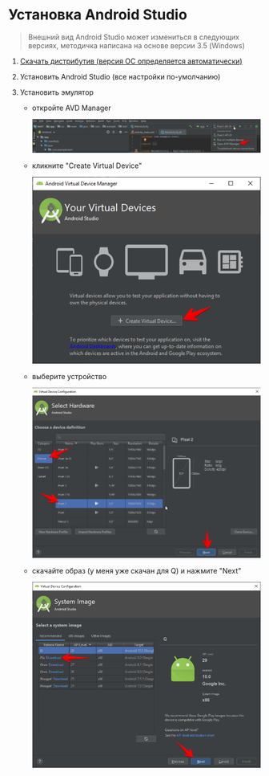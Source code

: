 # Установка Android Studio

> Внешний вид Android Studio может измениться в следующих версиях, методичка написана на основе версии 3.5 (Windows)

1. [Скачать дистрибутив (версия ОС определяется автоматически)](https://developer.android.com/studio/)

2. Установить Android Studio (все настройки по-умолчанию)

3. Установить эмулятор

    * откройте AVD Manager 

        ![запуск AVD manager](../img/as003.png)

    * кликните "Create Virtual Device"

        ![создание эмулятора](../img/as004.png)

    * выберите устройство

        ![](../img/as005.png)

    * скачайте образ (у меня уже скачан для Q) и нажмите "Next"

        ![](../img/as006.png)